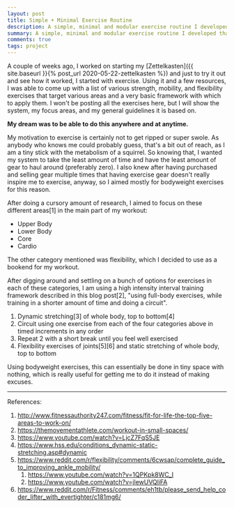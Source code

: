 ```yaml
---
layout: post
title: Simple + Minimal Exercise Routine
description: A simple, minimal and modular exercise routine I developed that can be done anywhere, focusing mainly on short and simple circuits.
summary: A simple, minimal and modular exercise routine I developed that can be done anywhere, focusing mainly on short and simple circuits.
comments: true
tags: project
---
```


A couple of weeks ago, I worked on starting my [Zettelkasten]({{ site.baseurl }}{% post_url 2020-05-22-zettelkasten %}) and just to try it out and see how it worked, I started with exercise. Using it and a few resources, I was able to come up with a list of various strength, mobility, and flexibility exercises that target various areas and a very basic framework with which to apply them. I won't be posting all the exercises here, but I will show the system, my focus areas, and my general guidelines it is based on.

**My dream was to be able to do this anywhere and at anytime.**

My motivation to exercise is certainly not to get ripped or super swole. As anybody who knows me could probably guess, that's a bit out of reach, as I am a tiny stick with the metabolism of a squirrel. So knowing that, I wanted my system to take the least amount of time and have the least amount of gear to haul around (preferably zero). I also knew after having purchased and selling gear multiple times that having exercise gear doesn't really inspire me to exercise, anyway, so I aimed mostly for bodyweight exercises for this reason.

After doing a cursory amount of research, I aimed to focus on these different areas[1] in the main part of my workout:

* Upper Body
* Lower Body
* Core
* Cardio

The other category mentioned was flexibility, which I decided to use as a bookend for my workout.

After digging around and settling on a bunch of options for exercises in each of these categories, I am using a high intensity interval training framework described in this blog post[2], "using full-body exercises, while training in a shorter amount of time and doing a circuit".

1. Dynamic stretching[3] of whole body, top to bottom[4]
2. Circuit using one exercise from each of the four categories above in timed increments in any order
3. Repeat 2 with a short break until you feel well exercised
4. Flexibility exercises of joints[5][6] and static stretching of whole body, top to bottom

Using bodyweight exercises, this can essentially be done in tiny space with nothing, which is really useful for getting me to do it instead of making excuses. 

---
References:

1. <http://www.fitnessauthority247.com/fitness/fit-for-life-the-top-five-areas-to-work-on/>
2. <https://themovementathlete.com/workout-in-small-spaces/>
3. <https://www.youtube.com/watch?v=LjcZ7FqS5JE>
4. <https://www.hss.edu/conditions_dynamic-static-stretching.asp#dynamic>
5. <https://www.reddit.com/r/flexibility/comments/6cwsap/complete_guide_to_improving_ankle_mobility/>
	1. <https://www.youtube.com/watch?v=1QPKpk8WC_I>
	2. <https://www.youtube.com/watch?v=jlewUVQliFA>
6. <https://www.reddit.com/r/Fitness/comments/eh1tb/please_send_help_coder_lifter_with_evertighter/c181mg6/>

